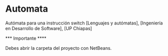 # Automata
Autómata para una instrucción switch [Lenguajes y autómatas], [Ingeniería en Desarrollo de Software], [UP Chiapas]

*** Importante  ****

Debes abrir la carpeta del proyecto con NetBeans.
